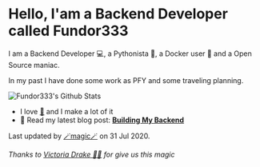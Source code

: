
# Hello, I'am a Backend Developer called Fundor333

I am a Backend Developer 💻, a Pythonista 🐍, a Docker user 🐋 and a Open Source maniac.

In my past I have done some work as PFY and some traveling planning.

![Fundor333's Github Stats](https://github-readme-stats.vercel.app/api?username=fundor333&show_icons=true)
- I love [🍵](https://digitaltearoom.com/pages/about/) and I make a lot of it
- 📰 Read my latest blog post: **[Building My Backend](https://fundor333.com/post/2020/building-my-backend/)**

Last updated by [🪄magic🪄](https://victoria.dev/blog/go-automate-your-github-profile-readme/) on 31 Jul 2020.

*Thanks to [Victoria Drake 🧙‍♀️](https://victoria.dev/blog/go-automate-your-github-profile-readme/) for give us this magic*
